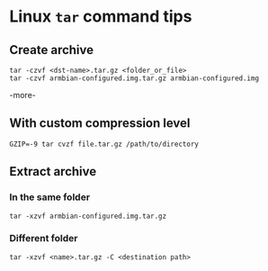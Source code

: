 # Linux `tar` command tips

## Create archive
```
tar -czvf <dst-name>.tar.gz <folder_or_file>
tar -czvf armbian-configured.img.tar.gz armbian-configured.img
```

-more-

## With custom compression level
```
GZIP=-9 tar cvzf file.tar.gz /path/to/directory
```

## Extract archive

### In the same folder
```
tar -xzvf armbian-configured.img.tar.gz
```


### Different folder
```
tar -xzvf <name>.tar.gz -C <destination path>
```